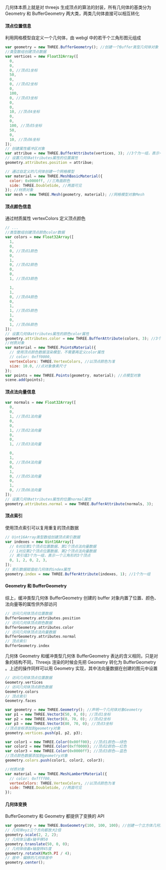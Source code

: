 几何体本质上就是对 threejs 生成顶点的算法的封装，所有几何体的基类分为 Geometry 和 BufferGeometry 两大类，两类几何体直接可以相互转化

#### 顶点位置信息

利用网格模型自定义一个几何体，由 webgl 中的若干个三角形图元组成

```js
var geometry = new THREE.BufferGeometry(); //创建一个Buffer类型几何体对象
//类型数组创建顶点数据
var vertices = new Float32Array([
  0,
  0,
  0, //顶点1坐标
  50,
  0,
  0, //顶点2坐标
  0,
  100,
  0, //顶点3坐标
  0,
  0,
  10, //顶点4坐标
  0,
  0,
  100, //顶点5坐标
  50,
  0,
  10, //顶点6坐标
]);
// 创建属性缓冲区对象
var attribue = new THREE.BufferAttribute(vertices, 3); //3个为一组，表示一个顶点的xyz坐标
// 设置几何体attributes属性的位置属性
geometry.attributes.position = attribue;

// 通过自定义的几何体创建一个网格模型
var material = new THREE.MeshBasicMaterial({
  color: 0x0000ff, //三角面颜色
  side: THREE.DoubleSide, //两面可见
}); //材质对象
var mesh = new THREE.Mesh(geometry, material); //网格模型对象Mesh
```

#### 顶点颜色信息

通过材质属性 vertexColors 定义顶点颜色

```js
// ...
//类型数组创建顶点颜色color数据
var colors = new Float32Array([
  1,
  0,
  0, //顶点1颜色
  0,
  1,
  0, //顶点2颜色
  0,
  0,
  1, //顶点3颜色

  1,
  1,
  0, //顶点4颜色
  0,
  1,
  1, //顶点5颜色
  1,
  0,
  1, //顶点6颜色
]);
// 设置几何体attributes属性的颜色color属性
geometry.attributes.color = new THREE.BufferAttribute(colors, 3); //3个为一组,表示一个顶点的颜色数据RGB
//材质对象
var material = new THREE.PointsMaterial({
  // 使用顶点颜色数据渲染模型，不需要再定义color属性
  // color: 0xff0000,
  vertexColors: THREE.VertexColors, //以顶点颜色为准
  size: 10.0, //点对象像素尺寸
});
var points = new THREE.Points(geometry, material); //点模型对象
scene.add(points);
```

#### 顶点法向量信息

```js
var normals = new Float32Array([
  0,
  0,
  1, //顶点1法向量
  0,
  0,
  1, //顶点2法向量
  0,
  0,
  1, //顶点3法向量

  0,
  1,
  0, //顶点4法向量
  0,
  1,
  0, //顶点5法向量
  0,
  1,
  0, //顶点6法向量
]);
// 设置几何体attributes属性的位置normal属性
geometry.attributes.normal = new THREE.BufferAttribute(normals, 3);
```

#### 顶点索引

使用顶点索引可以复用重复的顶点数据

```js
// Uint16Array类型数组创建顶点索引数据
var indexes = new Uint16Array([
  // 0对应第1个顶点位置数据、第1个顶点法向量数据
  // 1对应第2个顶点位置数据、第2个顶点法向量数据
  // 索引值3个为一组，表示一个三角形的3个顶点
  0, 1, 2, 0, 2, 3,
]);
// 索引数据赋值给几何体的index属性
geometry.index = new THREE.BufferAttribute(indexes, 1); //1个为一组
```

#### Geometry 和 BufferGeometry

综上，缓冲类型几何体 BufferGeometry 创建的 buffer 对象内置了位置、颜色、法向量等的属性供外部访问

```c
// 访问几何体顶点位置数据
BufferGeometry.attributes.position
// 访问几何体顶点颜色数据
BufferGeometry.attributes.color
// 访问几何体顶点法向量数据
BufferGeometry.attributes.normal
// 顶点索引
BufferGeometry.index
```

几何体 Geometry 和缓冲类型几何体 BufferGeometry 表达的含义相同，只是对象的结构不同，Threejs 渲染的时候会先把 Geometry 转化为 BufferGeometry
。上述的操作同样可以用 Geometry 实现，其中法向量数据在创建的图元中设置

```c
// 访问几何体顶点位置数据
Geometry.vertices
// 访问几何体顶点颜色数据
Geometry.colors
// 顶点索引
Geometry.faces
```

```js
var geometry = new THREE.Geometry(); //声明一个几何体对象Geometry
var p1 = new THREE.Vector3(50, 0, 0); //顶点1坐标
var p2 = new THREE.Vector3(0, 70, 0); //顶点2坐标
var p3 = new THREE.Vector3(80, 70, 0); //顶点3坐标
//顶点坐标添加到geometry对象
geometry.vertices.push(p1, p2, p3);

var color1 = new THREE.Color(0x00ff00); //顶点1颜色——绿色
var color2 = new THREE.Color(0xff0000); //顶点2颜色——红色
var color3 = new THREE.Color(0x0000ff); //顶点3颜色——蓝色
//顶点颜色数据添加到geometry对象
geometry.colors.push(color1, color2, color3);

//材质对象
var material = new THREE.MeshLambertMaterial({
  // color: 0xffff00,
  vertexColors: THREE.VertexColors, //以顶点颜色为准
  side: THREE.DoubleSide, //两面可见
});
```

#### 几何体变换

BufferGeometry 和 Geometry 都提供了变换的 API

```js
var geometry = new THREE.BoxGeometry(100, 100, 100); //创建一个立方体几何对象Geometry
// 几何体xyz三个方向都放大2倍
geometry.scale(2, 2, 2);
// 几何体沿着x轴平移50
geometry.translate(50, 0, 0);
// 几何体绕着x轴旋转45度
geometry.rotateX(Math.PI / 4);
// 居中：偏移的几何体居中
geometry.center();
```

